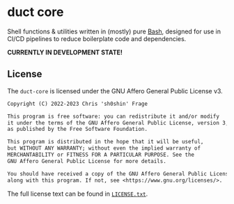 [//]: # ( vim: set ft=markdown : )

# duct core

Shell functions & utilities written in (mostly) pure [Bash][bash], designed
for use in CI/CD pipelines to reduce boilerplate code and dependencies.

**CURRENTLY IN DEVELOPMENT STATE!**

## License

The `duct-core` is licensed under the GNU Affero General Public License v3.

```txt
Copyright (C) 2022-2023 Chris 'sh0shin' Frage

This program is free software: you can redistribute it and/or modify
it under the terms of the GNU Affero General Public License, version 3,
as published by the Free Software Foundation.

This program is distributed in the hope that it will be useful,
but WITHOUT ANY WARRANTY; without even the implied warranty of
MERCHANTABILITY or FITNESS FOR A PARTICULAR PURPOSE. See the
GNU Affero General Public License for more details.

You should have received a copy of the GNU Affero General Public License
along with this program. If not, see <https://www.gnu.org/licenses/>.
```

The full license text can be found in [`LICENSE.txt`](LICENSE.txt).

[bash]: https://www.gnu.org/software/bash/
